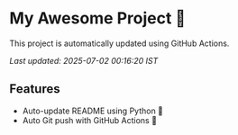 # My Awesome Project 🚀

This project is automatically updated using GitHub Actions.

_Last updated: 2025-07-02 00:16:20 IST_

## Features
- Auto-update README using Python 🐍
- Auto Git push with GitHub Actions 🤖
